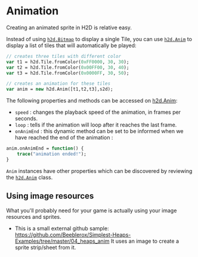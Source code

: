 # Animation

Creating an animated sprite in H2D is relative easy.

Instead of using [`h2d.Bitmap`](https://heaps.io/api/h2d/Bitmap.html) to display a single Tile, you can use [`h2d.Anim`](https://heaps.io/api/h2d/Anim.html) to display a list of tiles that will automatically be played:

```haxe
// creates three tiles with different color
var t1 = h2d.Tile.fromColor(0xFF0000, 30, 30);
var t2 = h2d.Tile.fromColor(0x00FF00, 30, 40);
var t3 = h2d.Tile.fromColor(0x0000FF, 30, 50);

// creates an animation for these tiles
var anim = new h2d.Anim([t1,t2,t3],s2d);
```

The following properties and methods can be accessed on [h2d.Anim](https://github.com/ncannasse/heaps/blob/master/h2d/Anim.hx):

* `speed` : changes the playback speed of the animation, in frames per seconds.
* `loop` : tells if the animation will loop after it reaches the last frame.
* `onAnimEnd` : this dynamic method can be set to be informed when we have reached the end of the animation :

```haxe
anim.onAnimEnd = function() {
	trace("animation ended!");
}
```	

`Anim` instances have other properties which can be discovered by reviewing the [`h2d.Anim`](https://github.com/ncannasse/heaps/blob/master/h2d/Anim.hx) class.

## Using image resources

What you'll probably need for your game is actually using your image resources and sprites.
- This is a small external github sample: https://github.com/Beeblerox/Simplest-Heaps-Examples/tree/master/04_heaps_anim
It uses an image to create a sprite strip/sheet from it.